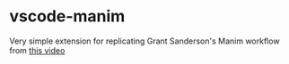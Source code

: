 # vscode-manim 

Very simple extension for replicating Grant Sanderson's Manim workflow from [this video](https://www.youtube.com/watch?v=rbu7Zu5X1zI)